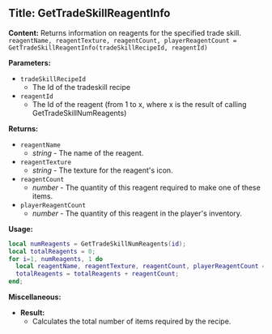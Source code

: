 ## Title: GetTradeSkillReagentInfo

**Content:**
Returns information on reagents for the specified trade skill.
`reagentName, reagentTexture, reagentCount, playerReagentCount = GetTradeSkillReagentInfo(tradeSkillRecipeId, reagentId)`

**Parameters:**
- `tradeSkillRecipeId`
  - The Id of the tradeskill recipe
- `reagentId`
  - The Id of the reagent (from 1 to x, where x is the result of calling GetTradeSkillNumReagents)

**Returns:**
- `reagentName`
  - *string* - The name of the reagent.
- `reagentTexture`
  - *string* - The texture for the reagent's icon.
- `reagentCount`
  - *number* - The quantity of this reagent required to make one of these items.
- `playerReagentCount`
  - *number* - The quantity of this reagent in the player's inventory.

**Usage:**
```lua
local numReagents = GetTradeSkillNumReagents(id);
local totalReagents = 0;
for i=1, numReagents, 1 do
  local reagentName, reagentTexture, reagentCount, playerReagentCount = GetTradeSkillReagentInfo(id, i);
  totalReagents = totalReagents + reagentCount;
end;
```

**Miscellaneous:**
- **Result:**
  - Calculates the total number of items required by the recipe.